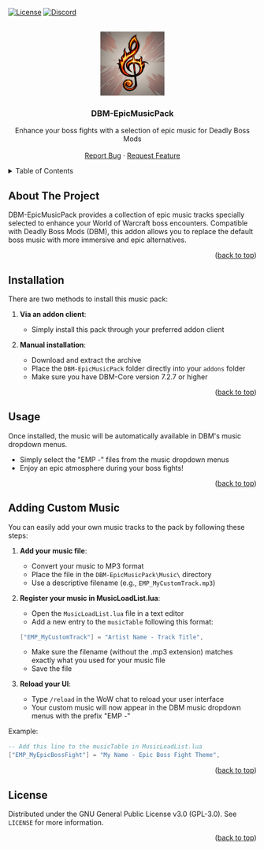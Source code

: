 <!-- Improved compatibility of back to top link: See: https://github.com/othneildrew/Best-README-Template/pull/73 -->
<a name="readme-top"></a>

[![License][license-shield]][license-url]
[![Discord][discord-shield]][discord-url]

<!-- PROJECT LOGO -->
<br />
<div align="center">
  <a href="https://github.com/ZelionGG/DBM-EpicMusicPack">
    <kbd><img src="icon.png" alt="Logo" width="130" height="130"></kbd>
  </a>

  <h3 align="center">DBM-EpicMusicPack</h3>

  <p align="center">
    Enhance your boss fights with a selection of epic music for Deadly Boss Mods
    <br />
    <br />
    <a href="https://github.com/ZelionGG/DBM-EpicMusicPack/issues">Report Bug</a>
    ·
    <a href="https://github.com/ZelionGG/DBM-EpicMusicPack/issues">Request Feature</a>
  </p>
</div>

<!-- TABLE OF CONTENTS -->
<details>
  <summary>Table of Contents</summary>
  <ol>
    <li>
      <a href="#about-the-project">About The Project</a>
    </li>
    <li><a href="#installation">Installation</a></li>
    <li><a href="#usage">Usage</a></li>
    <li><a href="#adding-custom-music">Adding Custom Music</a></li>
    <li><a href="#license">License</a></li>
  </ol>
</details>

<!-- ABOUT THE PROJECT -->
## About The Project

DBM-EpicMusicPack provides a collection of epic music tracks specially selected to enhance your World of Warcraft boss encounters. Compatible with Deadly Boss Mods (DBM), this addon allows you to replace the default boss music with more immersive and epic alternatives.

<p align="right">(<a href="#readme-top">back to top</a>)</p>

<!-- INSTALLATION -->
## Installation

There are two methods to install this music pack:

1. **Via an addon client**:
   - Simply install this pack through your preferred addon client

2. **Manual installation**:
   - Download and extract the archive
   - Place the `DBM-EpicMusicPack` folder directly into your `addons` folder
   - Make sure you have DBM-Core version 7.2.7 or higher

<p align="right">(<a href="#readme-top">back to top</a>)</p>

<!-- USAGE -->
## Usage

Once installed, the music will be automatically available in DBM's music dropdown menus.

- Simply select the "EMP -" files from the music dropdown menus
- Enjoy an epic atmosphere during your boss fights!

<p align="right">(<a href="#readme-top">back to top</a>)</p>

<!-- ADDING CUSTOM MUSIC -->
## Adding Custom Music

You can easily add your own music tracks to the pack by following these steps:

1. **Add your music file**:
   - Convert your music to MP3 format
   - Place the file in the `DBM-EpicMusicPack\Music\` directory
   - Use a descriptive filename (e.g., `EMP_MyCustomTrack.mp3`)

2. **Register your music in MusicLoadList.lua**:
   - Open the `MusicLoadList.lua` file in a text editor
   - Add a new entry to the `musicTable` following this format:
   ```lua
   ["EMP_MyCustomTrack"] = "Artist Name - Track Title",
   ```
   - Make sure the filename (without the .mp3 extension) matches exactly what you used for your music file
   - Save the file

3. **Reload your UI**:
   - Type `/reload` in the WoW chat to reload your user interface
   - Your custom music will now appear in the DBM music dropdown menus with the prefix "EMP -"

Example:
```lua
-- Add this line to the musicTable in MusicLoadList.lua
["EMP_MyEpicBossFight"] = "My Name - Epic Boss Fight Theme",
```

<p align="right">(<a href="#readme-top">back to top</a>)</p>

<!-- LICENSE -->
## License

Distributed under the GNU General Public License v3.0 (GPL-3.0). See `LICENSE` for more information.

<p align="right">(<a href="#readme-top">back to top</a>)</p>

<!-- MARKDOWN LINKS & IMAGES -->
<!-- https://www.markdownguide.org/basic-syntax/#reference-style-links -->
[license-shield]: https://img.shields.io/github/license/ZelionGG/DBM-EpicMusicPack.svg?style=for-the-badge
[license-url]: https://github.com/ZelionGG/DBM-EpicMusicPack/blob/master/LICENSE
[discord-shield]: https://img.shields.io/badge/Discord-7289DA?style=for-the-badge&logo=discord&logoColor=white
[discord-url]: https://discord.gg/g7JZNGSU32
